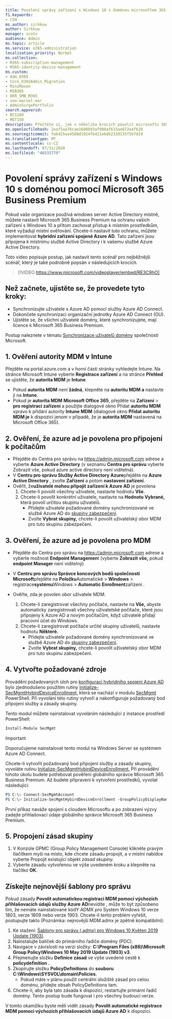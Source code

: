 ```yaml
---
title: Povolení správy zařízení s Windows 10 s doménou microsoftem 365 pro firmy
f1.keywords:
- CSH
ms.author: sirkkuw
author: Sirkkuw
manager: scotv
audience: Admin
ms.topic: article
ms.service: o365-administration
localization_priority: Normal
ms.collection:
- M365-subscription-management
- M365-identity-device-management
ms.custom:
- Adm_O365
- Core_O365Admin_Migration
- MiniMaven
- MSB365
- OKR_SMB_M365
- seo-marvel-mar
- AdminSurgePortfolio
search.appverid:
- BCS160
- MET150
description: Přečtěte si, jak v několika krocích povolit microsoftu 365 ochranu místních zařízení se systémem Windows 10 připojenými k adresáři A active Directory.
ms.openlocfilehash: 2eaf5aa76cae1680b93af008af615ae872e4fb20
ms.sourcegitcommit: fab425ea4580d1924fb421e6db233d135f5b7d19
ms.translationtype: MT
ms.contentlocale: cs-CZ
ms.lasthandoff: 07/31/2020
ms.locfileid: "46533779"
---
```

# <a name="enable-domain-joined-windows-10-devices-to-be-managed-by-microsoft-365-business-premium"></a>Povolení správy zařízení s Windows 10 s doménou pomocí Microsoft 365 Business Premium

Pokud vaše organizace používá windows server Active Directory místně, můžete nastavit Microsoft 365 Business Premium na ochranu vašich zařízení s Windows 10 a přitom zachovat přístup k místním prostředkům, které vyžadují místní ověřování.
Chcete-li nastavit tuto ochranu, můžete implementovat **hybridní zařízení spojené Azure AD**. Tato zařízení jsou připojena k místnímu službě Active Directory i k vašemu službě Azure Active Directory.

Toto video popisuje postup, jak nastavit tento scénář pro nejběžnější scénář, který je také podrobně popsán v následujících krocích.

> [!VIDEO https://www.microsoft.com/videoplayer/embed/RE3C9hO]
  

## <a name="before-you-get-started-make-sure-you-complete-these-steps"></a>Než začnete, ujistěte se, že provedete tyto kroky:
- Synchronizujte uživatele s Azure AD pomocí služby Azure AD Connect.
- Dokončete synchronizaci organizační jednotky Azure AD Connect (OU).
- Ujistěte se, že všichni uživatelé domény, které synchronizujete, mají licence k Microsoft 365 Business Premium.

Postup naleznete v tématu [Synchronizace uživatelů domény](manage-domain-users.md) společnosti Microsoft.

## <a name="1-verify-mdm-authority-in-intune"></a>1. Ověření autority MDM v Intune

Přejděte na portal.azure.com a v horní části stránky vyhledejte Intune.
Na stránce Microsoft Intune vyberte **Registrace zařízení** a na stránce **Přehled** se ujistěte, že **autorita MDM** je **Intune**.

- Pokud **autorita MDM** není **žádná**, klepněte na **autoritu MDM a** nastavte ji na **Intune**.
- Pokud je **autorita MDM** **Microsoft Office 365**, přejděte na **Zařízení**  >  **pro registraci zařízení** a použijte dialogové okno Přidat **autoritu MDM** vpravo k přidání autority **Intune MDM** (dialogové okno **Přidat autoritu MDM je** k dispozici jenom v případě, že je **autorita MDM** nastavená na Microsoft Office 365).

## <a name="2-verify-azure-ad-is-enabled-for-joining-computers"></a>2. Ověření, že azure ad je povolena pro připojení k počítačům

- Přejděte do Centra pro správu na <a href="https://go.microsoft.com/fwlink/p/?linkid=2024339" target="_blank">https://admin.microsoft.com</a> adrese a vyberte **Azure Active Directory** (v seznamu **Centra pro správu** vyberte Zobrazit vše, pokud azure active directory není viditelná). 
- V **Centru pro správu Služby Active Directory Azure**přejděte na **Azure Active Directory** , zvolte **Zařízení** a potom **nastavení zařízení**.
- Ověřit, že**uživatelé mohou připojit zařízení k Azure AD** je povolena 
    1. Chcete-li povolit všechny uživatele, nastavte hodnotu **Vše**.
    2. Chcete-li povolit konkrétní uživatele, nastavte na **Hodnotu Vybrané,** která povolí určitou skupinu uživatelů.
        - Přidejte uživatele požadované domény synchronizované ve službě Azure AD do [skupiny zabezpečení](../admin/create-groups/create-groups.md).
        - Zvolte **Vybrat skupiny,** chcete-li povolit uživatelský obor MDM pro tuto skupinu zabezpečení.

## <a name="3-verify-azure-ad-is-enabled-for-mdm"></a>3. Ověření, že azure ad je povolena pro MDM

- Přejděte do Centra pro správu na <a href="https://go.microsoft.com/fwlink/p/?linkid=2024339" target="_blank">https://admin.microsoft.com</a> adrese a vyberte možnost **Endpoint Managemen**t (vyberte **Zobrazit vše,** pokud **endpoint Manager** není viditelný)
- V **Centru pro správu Správce koncových bodů společnosti Microsoft**přejděte na **Položku**Automatické  >  **Windows**  >  registrace**systému**Windows  >  **Automatic Enrollment**zařízení .
- Ověřte, zda je povolen obor uživatele MDM.

    1. Chcete-li zaregistrovat všechny počítače, nastavte na **Vše,** abyste automaticky zaregistrovali všechny uživatelské počítače, které jsou připojeny k Azure AD a novým počítačům, když uživatelé přidají pracovní účet do Windows.
    2. Chcete-li zaregistrovat počítače určité skupiny uživatelů, nastavte hodnotu **Některé.**
        -  Přidejte uživatele požadované domény synchronizované ve službě Azure AD do [skupiny zabezpečení](../admin/create-groups/create-groups.md).
        -  Zvolte **Vybrat skupiny,** chcete-li povolit uživatelský obor MDM pro tuto skupinu zabezpečení.

## <a name="4-create-the-required-resources"></a>4. Vytvořte požadované zdroje 

Provádění požadovaných úloh pro [konfiguraci hybridního spojení Azure AD](https://docs.microsoft.com/azure/active-directory/devices/hybrid-azuread-join-managed-domains#configure-hybrid-azure-ad-join) bylo zjednodušeno použitím rutiny [Initialize-SecMgmtHybirdDeviceEnrollment,](https://github.com/microsoft/secmgmt-open-powershell/blob/master/docs/help/Initialize-SecMgmtHybirdDeviceEnrollment.md) která se nachází v modulu [SecMgmt](https://www.powershellgallery.com/packages/SecMgmt) PowerShell. Při vyvolání této rutiny vytvoří a nakonfiguruje požadovaný bod připojení služby a zásady skupiny.

Tento modul můžete nainstalovat vyvoláním následující z instance prostředí PowerShell:

```powershell
Install-Module SecMgmt
```

> [!IMPORTANT]
> Doporučujeme nainstalovat tento modul na Windows Server se systémem Azure AD Connect.

Chcete-li vytvořit požadovaný bod připojení služby a zásady skupiny, vyvoláte rutinu [Initialize-SecMgmtHybirdDeviceEnrollment.](https://github.com/microsoft/secmgmt-open-powershell/blob/master/docs/help/Initialize-SecMgmtHybirdDeviceEnrollment.md) Při provádění tohoto úkolu budete potřebovat pověření globálního správce Microsoft 365 Business Premium. Až budete připraveni k vytvoření prostředků, vyvolat následující:

```powershell
PS C:\> Connect-SecMgmtAccount
PS C:\> Initialize-SecMgmtHybirdDeviceEnrollment -GroupPolicyDisplayName 'Device Management'
```

První příkaz naváže spojení s cloudem Microsoftu a po zobrazení výzvy zadejte přihlašovací údaje globálního správce Microsoft 365 Business Premium.

## <a name="5-link-the-group-policy"></a>5. Propojení zásad skupiny

1. V Konzole GPMC (Group Policy Management Console) klikněte pravým tlačítkem myši na místo, kde chcete zásadu propojit, a v místní nabídce vyberte Propojit existující objekt *zásad skupiny.*
2. Vyberte zásadu vytvořenou ve výše uvedeném kroku a klepněte na tlačítko **OK**.

## <a name="get-the-latest-administrative-templates"></a>Získejte nejnovější šablony pro správu

Pokud zásady **Povolit automatickou registraci MDM pomocí výchozích přihlašovacích údajů služby Azure AD**nevidíte , může to být způsobeno tím, že nemáte nainstalované kódY ADMX pro Systém Windows 10 verze 1803, verze 1809 nebo verze 1903. Chcete-li tento problém vyřešit, postupujte takto (Poznámka: nejnovější MDM.admx je zpětně kompatibilní):

1.  Ke stažení: [Šablony pro správu (.admx) pro Windows 10 Květen 2019 Update (1903)](https://www.microsoft.com/download/details.aspx?id=58495&WT.mc_id=rss_alldownloads_all).
2.  Nainstalujte balíček do primárního řadiče domény (PDC).
3.  Navigace v závislosti na verzi složky: **C:\Program Files (x86)\Microsoft Group Policy\Windows 10 May 2019 Update (1903) v3**.
4.  Přejmenujte složku **Definice zásad** ve výše uvedené cestě k **policydefinition .**
5.  Zkopírujte složku **PolicyDefinitions** do **souboru C:\Windows\SYSVOL\domain\Policies**. 
    -   Pokud máte v plánu použít centrální úložiště zásad pro celou doménu, přidejte obsah PolicyDefinitions tam.
6.  Chcete-li, aby byla tato zásada k dispozici, restartujte primární řadič domény. Tento postup bude fungovat i pro všechny budoucí verze.

V tomto okamžiku byste měli vidět zásady **Povolit automatické registrace MDM pomocí výchozích přihlašovacích údajů Azure AD** k dispozici.
